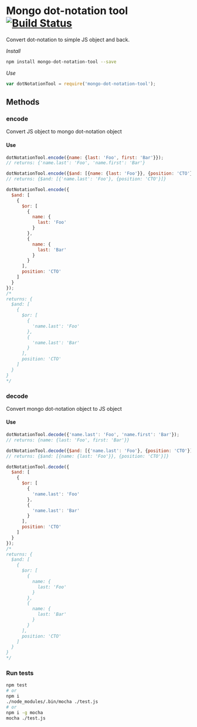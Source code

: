 # Mongo dot-notation tool [![Build Status](https://travis-ci.org/aggregion/mongo-dot-notation-tool.svg?branch=develop)](https://travis-ci.org/aggregion/mongo-dot-notation-tool)
Convert dot-notation to simple JS object and back.

_Install_
```bash
npm install mongo-dot-notation-tool --save
```

_Use_
```javascript
var dotNotationTool = require('mongo-dot-notation-tool');
```

## Methods
### encode
Convert JS object to mongo dot-notation object
#### Use
```javascript
dotNotationTool.encode({name: {last: 'Foo', first: 'Bar'}});
// returns: {'name.last': 'Foo', 'name.first': 'Bar'}

dotNotationTool.encode({$and: [{name: {last: 'Foo'}}, {position: 'CTO'}]});
// returns: {$and: [{'name.last': 'Foo'}, {position: 'CTO'}]}

dotNotationTool.encode({
  $and: [
    {
      $or: [
        {
          name: {
            last: 'Foo'
          }
        },
        {
          name: {
            last: 'Bar'
          }
        }
      ],
      position: 'CTO'
    ]
  }
});
/*
returns: {
  $and: [
    {
      $or: [
        {
          'name.last': 'Foo'
        },
        {
          'name.last': 'Bar'
        }
      ],
      position: 'CTO'
    ]
  }
}
*/
```

### decode
Convert mongo dot-notation object to JS object
#### Use
```javascript
dotNotationTool.decode({'name.last': 'Foo', 'name.first': 'Bar'});
// returns: {name: {last: 'Foo', first: 'Bar'}}

dotNotationTool.decode({$and: [{'name.last': 'Foo'}, {position: 'CTO'}]});
// returns: {$and: [{name: {last: 'Foo'}}, {position: 'CTO'}]}

dotNotationTool.decode({
  $and: [
    {
      $or: [
        {
          'name.last': 'Foo'
        },
        {
          'name.last': 'Bar'
        }
      ],
      position: 'CTO'
    ]
  }
});
/*
returns: {
  $and: [
    {
      $or: [
        {
          name: {
            last: 'Foo'
          }
        },
        {
          name: {
            last: 'Bar'
          }
        }
      ],
      position: 'CTO'
    ]
  }
}
*/
```

### Run tests
```bash
npm test
# or
npm i
./node_modules/.bin/mocha ./test.js
# or
npm i -g mocha
mocha ./test.js
```
